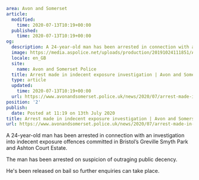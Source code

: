 ```yaml
area: Avon and Somerset
article:
  modified:
    time: 2020-07-13T10:19+00:00
  published:
    time: 2020-07-13T10:19+00:00
og:
  description: A 24-year-old man has been arrested in connection with an investigation into indecent exposure offences committed in Bristol&rsquo;s Greville Smyth Park and Ashton Court Estate.
  image: https://media.aspolice.net/uploads/production/20191024111851/Arrest-made-Radio.jpg
  locale: en_GB
  site:
    name: Avon and Somerset Police
  title: Arrest made in indecent exposure investigation | Avon and Somerset Police
  type: article
  updated:
    time: 2020-07-13T10:19+00:00
  url: https://www.avonandsomerset.police.uk/news/2020/07/arrest-made-in-indecent-exposure-investigation/
position: '2'
publish:
  date: Posted at 11:19 on 13th July 2020
title: Arrest made in indecent exposure investigation | Avon and Somerset Police
url: https://www.avonandsomerset.police.uk/news/2020/07/arrest-made-in-indecent-exposure-investigation/
```

A 24-year-old man has been arrested in connection with an investigation into indecent exposure offences committed in Bristol’s Greville Smyth Park and Ashton Court Estate.

The man has been arrested on suspicion of outraging public decency.

He's been released on bail so further enquiries can take place.
